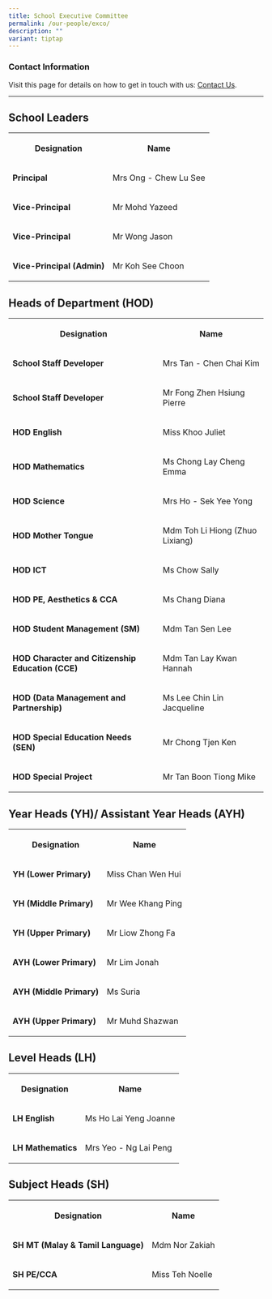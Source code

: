 ```yaml
---
title: School Executive Committee
permalink: /our-people/exco/
description: ""
variant: tiptap
---
```

<h3>Contact Information</h3>
<p>Visit this page for details on how to get in touch with us: <a href="https://www.peitongpri.moe.edu.sg/contact-us/" rel="noopener nofollow" target="_blank">Contact Us</a>.</p>
<hr>
<h2>School Leaders</h2>
<table style="minWidth: 50px">
<colgroup>
<col>
<col>
</colgroup>
<tbody>
<tr>
<th rowspan="1" colspan="1">
<p>Designation</p>
</th>
<th rowspan="1" colspan="1">
<p>Name</p>
</th>
</tr>
<tr>
<td rowspan="1" colspan="1">
<p><strong>Principal</strong>
</p>
</td>
<td rowspan="1" colspan="1">
<p>Mrs Ong - Chew Lu See</p>
</td>
</tr>
<tr>
<td rowspan="1" colspan="1">
<p><strong>Vice-Principal</strong>
</p>
</td>
<td rowspan="1" colspan="1">
<p>Mr Mohd Yazeed</p>
</td>
</tr>
<tr>
<td rowspan="1" colspan="1">
<p><strong>Vice-Principal</strong>
</p>
</td>
<td rowspan="1" colspan="1">
<p>Mr Wong Jason</p>
</td>
</tr>
<tr>
<td rowspan="1" colspan="1">
<p><strong>Vice-Principal (Admin)</strong>
</p>
</td>
<td rowspan="1" colspan="1">
<p>Mr Koh See Choon</p>
</td>
</tr>
</tbody>
</table>
<h2>Heads of Department (HOD)</h2>
<table style="minWidth: 50px">
<colgroup>
<col>
<col>
</colgroup>
<tbody>
<tr>
<th rowspan="1" colspan="1">
<p>Designation</p>
</th>
<th rowspan="1" colspan="1">
<p>Name</p>
</th>
</tr>
<tr>
<td rowspan="1" colspan="1">
<p><strong>School Staff Developer</strong>
</p>
</td>
<td rowspan="1" colspan="1">
<p>Mrs Tan - Chen Chai Kim</p>
</td>
</tr>
<tr>
<td rowspan="1" colspan="1">
<p><strong>School Staff Developer</strong>
</p>
</td>
<td rowspan="1" colspan="1">
<p>Mr Fong Zhen Hsiung Pierre</p>
</td>
</tr>
<tr>
<td rowspan="1" colspan="1">
<p><strong>HOD English</strong>
</p>
</td>
<td rowspan="1" colspan="1">
<p>Miss Khoo Juliet</p>
</td>
</tr>
<tr>
<td rowspan="1" colspan="1">
<p><strong>HOD Mathematics</strong>
</p>
</td>
<td rowspan="1" colspan="1">
<p>Ms Chong Lay Cheng Emma</p>
</td>
</tr>
<tr>
<td rowspan="1" colspan="1">
<p><strong>HOD Science</strong>
</p>
</td>
<td rowspan="1" colspan="1">
<p>Mrs Ho - Sek Yee Yong</p>
</td>
</tr>
<tr>
<td rowspan="1" colspan="1">
<p><strong>HOD Mother Tongue</strong>
</p>
</td>
<td rowspan="1" colspan="1">
<p>Mdm Toh Li Hiong (Zhuo Lixiang)</p>
</td>
</tr>
<tr>
<td rowspan="1" colspan="1">
<p><strong>HOD ICT</strong>
</p>
</td>
<td rowspan="1" colspan="1">
<p>Ms Chow Sally</p>
</td>
</tr>
<tr>
<td rowspan="1" colspan="1">
<p><strong>HOD PE, Aesthetics &amp; CCA</strong>
</p>
</td>
<td rowspan="1" colspan="1">
<p>Ms Chang Diana</p>
</td>
</tr>
<tr>
<td rowspan="1" colspan="1">
<p><strong>HOD Student Management (SM)</strong>
</p>
</td>
<td rowspan="1" colspan="1">
<p>Mdm Tan Sen Lee</p>
</td>
</tr>
<tr>
<td rowspan="1" colspan="1">
<p><strong>HOD Character and Citizenship Education (CCE)</strong>
</p>
</td>
<td rowspan="1" colspan="1">
<p>Mdm Tan Lay Kwan Hannah</p>
</td>
</tr>
<tr>
<td rowspan="1" colspan="1">
<p><strong>HOD (Data Management and Partnership)</strong>
</p>
</td>
<td rowspan="1" colspan="1">
<p>Ms Lee Chin Lin Jacqueline</p>
</td>
</tr>
<tr>
<td rowspan="1" colspan="1">
<p><strong>HOD Special Education Needs (SEN)</strong>
</p>
</td>
<td rowspan="1" colspan="1">
<p>Mr Chong Tjen Ken</p>
</td>
</tr>
<tr>
<td rowspan="1" colspan="1">
<p><strong>HOD Special Project</strong>
</p>
</td>
<td rowspan="1" colspan="1">
<p>Mr Tan Boon Tiong Mike</p>
</td>
</tr>
</tbody>
</table>
<h2>Year Heads (YH)/ Assistant Year Heads (AYH)</h2>
<table style="minWidth: 50px">
<colgroup>
<col>
<col>
</colgroup>
<tbody>
<tr>
<th rowspan="1" colspan="1">
<p>Designation</p>
</th>
<th rowspan="1" colspan="1">
<p>Name</p>
</th>
</tr>
<tr>
<td rowspan="1" colspan="1">
<p><strong>YH (Lower Primary)</strong>
</p>
</td>
<td rowspan="1" colspan="1">
<p>Miss Chan Wen Hui</p>
</td>
</tr>
<tr>
<td rowspan="1" colspan="1">
<p><strong>YH (Middle Primary)</strong>
</p>
</td>
<td rowspan="1" colspan="1">
<p>Mr Wee Khang Ping</p>
</td>
</tr>
<tr>
<td rowspan="1" colspan="1">
<p><strong>YH (Upper Primary)</strong>
</p>
</td>
<td rowspan="1" colspan="1">
<p>Mr Liow Zhong Fa</p>
</td>
</tr>
<tr>
<td rowspan="1" colspan="1">
<p><strong>AYH (Lower Primary)</strong>
</p>
</td>
<td rowspan="1" colspan="1">
<p>Mr Lim Jonah</p>
</td>
</tr>
<tr>
<td rowspan="1" colspan="1">
<p><strong>AYH (Middle Primary)</strong>
</p>
</td>
<td rowspan="1" colspan="1">
<p>Ms Suria</p>
</td>
</tr>
<tr>
<td rowspan="1" colspan="1">
<p><strong>AYH (Upper Primary)</strong>
</p>
</td>
<td rowspan="1" colspan="1">
<p>Mr Muhd Shazwan</p>
</td>
</tr>
</tbody>
</table>
<h2>Level Heads (LH)</h2>
<table style="minWidth: 50px">
<colgroup>
<col>
<col>
</colgroup>
<tbody>
<tr>
<th rowspan="1" colspan="1">
<p>Designation</p>
</th>
<th rowspan="1" colspan="1">
<p>Name</p>
</th>
</tr>
<tr>
<td rowspan="1" colspan="1">
<p><strong>LH English</strong>
</p>
</td>
<td rowspan="1" colspan="1">
<p>Ms Ho Lai Yeng Joanne</p>
</td>
</tr>
<tr>
<td rowspan="1" colspan="1">
<p><strong>LH Mathematics</strong>
</p>
</td>
<td rowspan="1" colspan="1">
<p>Mrs Yeo - Ng Lai Peng</p>
</td>
</tr>
</tbody>
</table>
<h2>Subject Heads (SH)</h2>
<table style="minWidth: 50px">
<colgroup>
<col>
<col>
</colgroup>
<tbody>
<tr>
<th rowspan="1" colspan="1">
<p>Designation</p>
</th>
<th rowspan="1" colspan="1">
<p>Name</p>
</th>
</tr>
<tr>
<td rowspan="1" colspan="1">
<p><strong>SH MT (Malay &amp; Tamil Language)</strong>
</p>
</td>
<td rowspan="1" colspan="1">
<p>Mdm Nor Zakiah</p>
</td>
</tr>
<tr>
<td rowspan="1" colspan="1">
<p><strong>SH PE/CCA</strong>
</p>
</td>
<td rowspan="1" colspan="1">
<p>Miss Teh Noelle</p>
</td>
</tr>
</tbody>
</table>
<p></p>